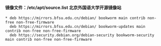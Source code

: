 #### 镜像文件：/etc/apt/source.list 北京外国语大学开源镜像站
    * deb https://mirrors.bfsu.edu.cn/debian/ bookworm main contrib non-free non-free-firmware
      deb https://mirrors.bfsu.edu.cn/debian/ bookworm-updates main contrib non-free non-free-firmware
      deb https://security.debian.org/debian-security bookworm-security main contrib non-free non-free-firmware
